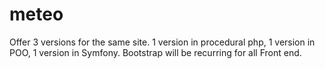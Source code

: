 # meteo
Offer 3 versions for the same site.
1 version in procedural php,
1 version in POO,
1 version in Symfony.
Bootstrap will be recurring for all Front end.
